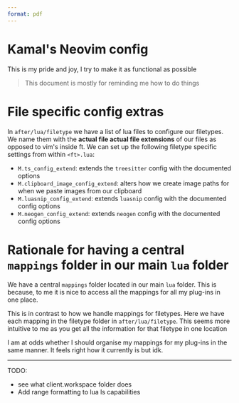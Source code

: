 ```yaml
---
format: pdf
---
```


# Kamal's Neovim config

This is my pride and joy, I try to make it as functional as
possible

> This document is mostly for reminding me how to do things

# File specific config extras

In `after/lua/filetype` we have a list of lua files to configure our filetypes.
We name them with the **actual file actual file extensions** of our files as
opposed to vim's inside ft. We can set up the following filetype specific
settings from within `<ft>.lua`:

- `M.ts_config_extend`: extends the `treesitter` config with the documented
  options
- `M.clipboard_image_config_extend`: alters how we create image paths for when
  we paste images from our clipboard
- `M.luasnip_config_extend`: extends `luasnip` config with the documented config
  options
- `M.neogen_config_extend`: extends `neogen` config with the documented config
  options

# Rationale for having a central `mappings` folder in our main `lua` folder

We have a central `mappings` folder located in our main `lua` folder. This is
because, to me it is nice to access all the mappings for all my plug-ins in one
place.

This is in contrast to how we handle mappings for filetypes. Here we have each
mapping in the filetype folder in `after/lua/filetype`. This seems more
intuitive to me as you get all the information for that filetype in one location

I am at odds whether I should organise my mappings for my plug-ins in the same
manner. It feels right how it currently is but idk.

---

TODO:

- see what client.workspace folder does
- Add range formatting to lua ls capabilities 
